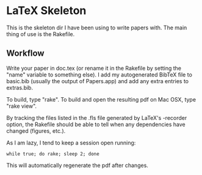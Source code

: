 LaTeX Skeleton
==============

This is the skeleton dir I have been using to write papers with. The main thing
of use is the Rakefile. 

Workflow
--------

Write your paper in doc.tex (or rename it in the Rakefile by setting the "name"
variable to something else).  I add my autogenerated BibTeX file to basic.bib
(usually the output of Papers.app) and add any extra entries to extras.bib.

To build, type "rake". To build and open the resulting pdf on Mac OSX, type
"rake view".

By tracking the files listed in the .fls file generated by LaTeX's -recorder
option, the Rakefile should be able to tell when any dependencies have changed
(figures, etc.).

As I am lazy, I tend to keep a session open running:

    while true; do rake; sleep 2; done

This will automatically regenerate the pdf after changes. 
